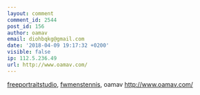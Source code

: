 ```yaml
---
layout: comment
comment_id: 2544
post_id: 156
author: oamav
email: diohbqkg@gmail.com
date: '2018-04-09 19:17:32 +0200'
visible: false
ip: 112.5.236.49
url: http://www.oamav.com/
---
```

<a href="http://www.freeportraitstudio.com/">freeportraitstudio</a>, <a href="http://www.fwmenstennis.com/">fwmenstennis</a>,
oamav http://www.oamav.com/
